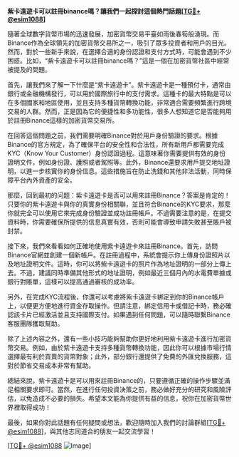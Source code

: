 **紫卡遠遊卡可以註冊binance嗎？讓我們一起探討這個熱門話題[[TG💪+ @esim1088](https://t.me/s/esim1088)]**

隨著全球數字貨幣市場的迅速發展，加密貨幣交易平臺如雨後春筍般湧現。而Binance作為全球領先的加密貨幣交易所之一，吸引了眾多投資者和用戶的目光。然而，對於一些新手來說，在選擇合適的身份認證和支付方式時，可能會遇到不少困惑。比如，“紫卡遠遊卡可以註冊binance嗎？”這是一個在加密貨幣社區中經常被提及的問題。

首先，讓我們來了解一下什麼是“紫卡遠遊卡”。紫卡遠遊卡是一種預付卡，通常由銀行或金融機構發行，可以用於國際旅行中的支付需求。這種卡的最大特點是可以在多個國家和地區使用，並且支持多種貨幣轉換功能，非常適合需要頻繁進行跨境交易的人群。然而，正是因為它的便捷性和多功能性，很多人想知道它是否能夠用於註冊Binance這樣的加密貨幣交易所。

在回答這個問題之前，我們需要明確Binance對於用戶身份驗證的要求。根據Binance的官方規定，為了確保平台的安全性和合法性，所有新用戶都需要完成KYC（Know Your Customer）身份認證過程。這意味著你需要提供有效的身份證明文件，例如身份證、護照或者駕照等。此外，Binance還要求用戶提交地址證明，以進一步核實你的身份信息。這些措施旨在防止洗錢和其他非法活動，同時保障平台內外資產的安全。

那麼，回到最初的问题：紫卡遠遊卡是否可以用來註冊Binance？答案是肯定的！只要你的紫卡遠遊卡與你的真實身份相關聯，並且符合Binance的KYC要求，那麼你就完全可以使用它來完成身份驗證並成功註冊帳戶。不過需要注意的是，在提交資料時，你需要確保所提供的信息真實有效，否則可能會導致申請失敗甚至賬戶被封禁。

接下來，我們來看看如何正確地使用紫卡遠遊卡來註冊Binance。首先，訪問Binance官網並創建一個新帳戶。在註冊過程中，系統會提示你上傳身份證照片以及地址證明文件。這時，你可以將紫卡遠遊卡的照片作為地址證明的一部分上傳上去。不過，建議同時準備其他形式的地址證明，例如最近三個月內的水電費單據或銀行對賬單，這樣可以提高通過審核的成功率。

另外，在完成KYC流程後，你還可以考慮將紫卡遠遊卡綁定到你的Binance帳戶上，以便更方便地進行資金存取操作。但請注意，綁定信用卡或借記卡時，務必確認該卡片已經激活並且支持國際支付。如果遇到任何問題，可以隨時聯繫Binance客服團隊獲取幫助。

除了上述內容之外，還有一些小技巧能夠幫助你更好地利用紫卡遠遊卡進行加密貨幣交易。例如，由於紫卡遠遊卡支持多種貨幣轉換功能，因此你可以根據市場行情選擇最有利於買賣的貨幣對象；此外，部分銀行還提供了免費的外匯兌換服務，這對於節省交易成本非常有幫助。

總結來說，紫卡遠遊卡是可以用來註冊Binance的，只要遵循正確的操作步驟並滿足相關要求即可。當然，在進行任何投資決策之前，務必做好充分的研究和風險評估，以免造成不必要的損失。希望本文能為你提供有益的信息，祝你在加密貨幣世界裡取得成功！

最後，如果你對此話題有任何疑問或想法，歡迎隨時加入我們的討論群組[[TG💪+ @esim1088](https://t.me/s/esim1088)]，與其他志同道合的朋友一起交流學習！

[[TG💪+ @esim1088](https://t.me/s/esim1088) ![Image](https://i.postimg.cc/4NQfJmqS/Snipaste-2025-05-13-00-14-12.png)]